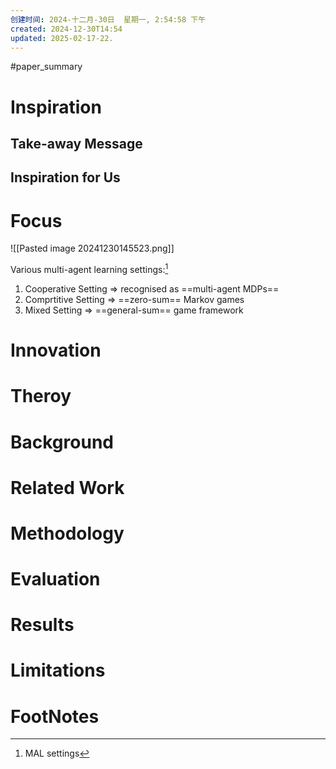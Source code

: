 ```yaml
---
创建时间: 2024-十二月-30日  星期一, 2:54:58 下午
created: 2024-12-30T14:54
updated: 2025-02-17-22.
---
```

#paper_summary 

# Inspiration


## Take-away Message




## Inspiration for Us





# Focus
![[Pasted image 20241230145523.png]]

Various multi-agent learning settings:[^1]
1. Cooperative Setting $\Longrightarrow$ recognised as ==multi-agent MDPs==
2. Comprtitive Setting $\Longrightarrow$ ==zero-sum== Markov games
3. Mixed Setting $\Longrightarrow$ ==general-sum== game framework 




# Innovation



# Theroy



# Background



# Related Work




# Methodology



# Evaluation



# Results



# Limitations


# FootNotes

[^1]: MAL settings